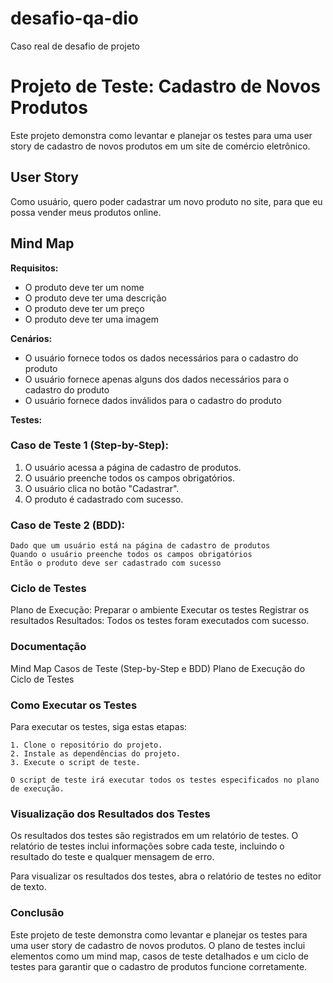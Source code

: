 # desafio-qa-dio
Caso real de desafio de projeto

# Projeto de Teste: Cadastro de Novos Produtos

Este projeto demonstra como levantar e planejar os testes para uma user story de cadastro de novos produtos em um site de comércio eletrônico.

## User Story

Como usuário, quero poder cadastrar um novo produto no site, para que eu possa vender meus produtos online.

## Mind Map


**Requisitos:**

- O produto deve ter um nome
- O produto deve ter uma descrição
- O produto deve ter um preço
- O produto deve ter uma imagem

**Cenários:**

- O usuário fornece todos os dados necessários para o cadastro do produto
- O usuário fornece apenas alguns dos dados necessários para o cadastro do produto
- O usuário fornece dados inválidos para o cadastro do produto

**Testes:**

### Caso de Teste 1 (Step-by-Step):

1. O usuário acessa a página de cadastro de produtos.
2. O usuário preenche todos os campos obrigatórios.
3. O usuário clica no botão "Cadastrar".
4. O produto é cadastrado com sucesso.

### Caso de Teste 2 (BDD):

```gherkin
Dado que um usuário está na página de cadastro de produtos
Quando o usuário preenche todos os campos obrigatórios
Então o produto deve ser cadastrado com sucesso
```

### Ciclo de Testes
Plano de Execução:
Preparar o ambiente
Executar os testes
Registrar os resultados
Resultados:
Todos os testes foram executados com sucesso.

### Documentação
Mind Map
Casos de Teste (Step-by-Step e BDD)
Plano de Execução do Ciclo de Testes

### Como Executar os Testes
Para executar os testes, siga estas etapas:
```
1. Clone o repositório do projeto.
2. Instale as dependências do projeto.
3. Execute o script de teste.

O script de teste irá executar todos os testes especificados no plano de execução.
```

### Visualização dos Resultados dos Testes
Os resultados dos testes são registrados em um relatório de testes. O relatório de testes inclui informações sobre cada teste, incluindo o resultado do teste e qualquer mensagem de erro.

Para visualizar os resultados dos testes, abra o relatório de testes no editor de texto.

### Conclusão

Este projeto de teste demonstra como levantar e planejar os testes para uma user story de cadastro de novos produtos. O plano de testes inclui elementos como um mind map, casos de teste detalhados e um ciclo de testes para garantir que o cadastro de produtos funcione corretamente.

